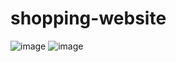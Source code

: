# shopping-website
![image](https://github.com/erdemengin/shopping-website/assets/104628888/f8d4c86d-432a-4387-b9f5-ca52b286ca14)
![image](https://github.com/erdemengin/shopping-website/assets/104628888/2647561d-929e-4ece-8ccb-6fc4ffb6fd54)
